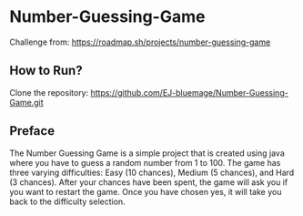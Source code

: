 # Number-Guessing-Game
Challenge from: https://roadmap.sh/projects/number-guessing-game

## How to Run?
Clone the repository: https://github.com/EJ-bluemage/Number-Guessing-Game.git

## Preface
The Number Guessing Game is a simple project that is created using java where you have to guess a random number from 1 to 100. The game has three varying difficulties: Easy (10 chances), Medium (5 chances), and Hard (3 chances). After your chances have been spent, the game will ask you if you want to restart the game. Once you have chosen yes, it will take you back to the difficulty selection.
